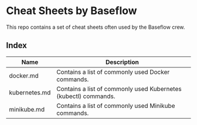 # Cheat Sheets by Baseflow

This repo contains a set of cheat sheets often used by the Baseflow crew. 

## Index

| Name | Description |
| ---- | ----------- |
| docker.md | Contains a list of commonly used Docker commands. |
| kubernetes.md | Contains a list of commonly used Kubernetes (kubectl) commands. |
| minikube.md | Contains a list of commonly used Minikube commands. |
